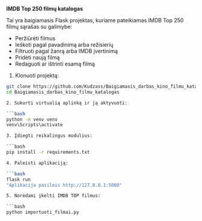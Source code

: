 **IMDB Top 250 filmų katalogas**

Tai yra baigiamasis Flask projektas, kuriame pateikiamas IMDB Top 250 filmų sąrašas su galimybe:
- Peržiūrėti filmus
- Ieškoti pagal pavadinimą arba režisierių
- Filtruoti pagal žanrą arba IMDB įvertinimą
- Pridėti naują filmą
- Redaguoti ar ištrinti esamą filmą

<PALEIDIMO INSTRUKCIJA>

1. Klonuoti projektą:

```bash
git clone https://github.com/Kudzass/Baigiamasis_darbas_kino_filmu_katalogas.git
cd Baigiamasis_darbas_kino_filmu_katalogas

2. Sukurti virtualią aplinką ir ją aktyvuoti:

```bash
python -m venv venv
venv\Scripts\activate

3. Įdiegti reikalingus modulius:

```bash
pip install -r requirements.txt

4. Paleisti aplikaciją:

```bash
flask run
"Aplikacija pasileis http://127.0.0.1:5000"

5. Norėdami įkelti IMDB TOP filmus:

```bash
python importuoti_filmai.py





